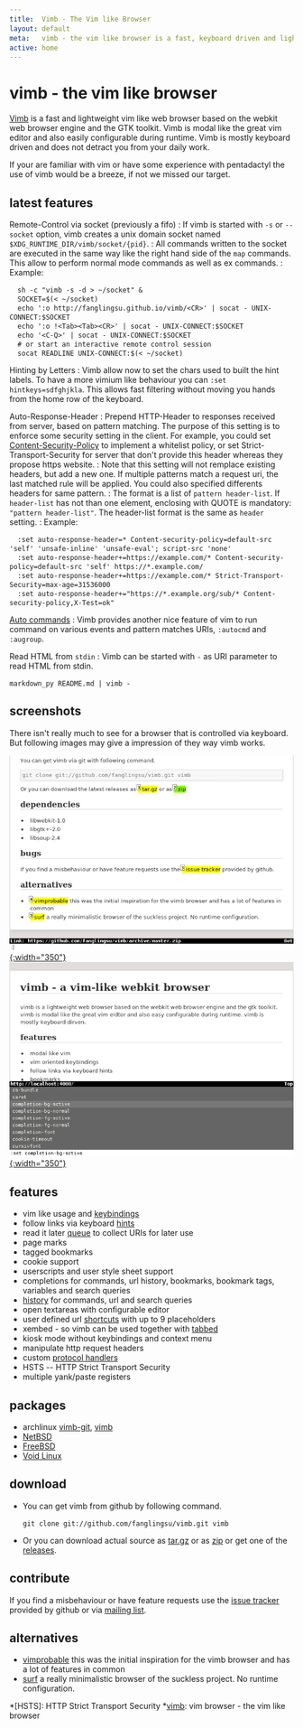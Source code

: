 ```yaml
---
title:  Vimb - The Vim like Browser
layout: default
meta:   vimb - the vim like browser is a fast, keyboard driven and lightweight web-browser
active: home
---
```



# vimb - the vim like browser

[Vimb][vimb] is a fast and lightweight vim like web browser based on the
webkit web browser engine and the GTK toolkit. Vimb is modal like the great
vim editor and also easily configurable during runtime. Vimb is mostly
keyboard driven and does not detract you from your daily work.

If your are familiar with vim or have some experience with pentadactyl the use
of vimb would be a breeze, if not we missed our target.

## latest features

Remote-Control via socket (previously a fifo)
: If vimb is started with `-s` or `--socket` option, vimb creates a unix
  domain socket named `$XDG_RUNTIME_DIR/vimb/socket/{pid}`.
: All commands written to the socket are executed in the same way like the
  right hand side of the `map` commands. This allow to perform normal mode
  commands as well as ex commands.
: Example:

      sh -c "vimb -s -d > ~/socket" &
      SOCKET=$(< ~/socket)
      echo ':o http://fanglingsu.github.io/vimb/<CR>' | socat - UNIX-CONNECT:$SOCKET
      echo ':o !<Tab><Tab><CR>' | socat - UNIX-CONNECT:$SOCKET
      echo '<C-Q>' | socat - UNIX-CONNECT:$SOCKET
      # or start an interactive remote control session
      socat READLINE UNIX-CONNECT:$(< ~/socket)

Hinting by Letters
: Vimb allow now to set the chars used to built the hint labels. To have a
  more vimium like behaviour you can `:set hintkeys=sdfghjkla`. This allows
  fast filtering without moving you hands from the home row of the keyboard.

Auto-Response-Header
: Prepend HTTP-Header to responses received from server, based on pattern matching. The purpose of this setting is to enforce some security setting in the client. For example, you could set [Content-Security-Policy](http://www.w3.org/TR/CSP/) to implement a whitelist policy, or set Strict-Transport-Security for server that don't provide this header whereas they propose https website.
: Note that this setting will not remplace existing headers, but add a new one. If multiple patterns match a request uri, the last matched rule will be applied. You could also specified differents headers for same pattern.
: The format is a list of `pattern header-list`. If `header-list` has not than one element, enclosing with QUOTE is mandatory: `"pattern header-list"`. The header-list format is the same as `header` setting.
: Example:

      :set auto-response-header=* Content-security-policy=default-src 'self' 'unsafe-inline' 'unsafe-eval'; script-src 'none'
      :set auto-response-header+=https://example.com/* Content-security-policy=default-src 'self' https://*.example.com/
      :set auto-response-header+=https://example.com/* Strict-Transport-Security=max-age=31536000
      :set auto-response-header+="https://*.example.org/sub/* Content-security-policy,X-Test=ok"


[Auto commands](commands.html#autocmd)
: Vimb provides another nice feature of vim to run command on various events and
  pattern matches URIs, `:autocmd` and `:augroup`.

Read HTML from `stdin`
: Vimb can be started with `-` as URI parameter to read HTML from stdin.
  ```
  markdown_py README.md | vimb -
  ```

## screenshots

There isn't really much to see for a browser that is controlled via keyboard.
But following images may give a impression of they way vimb works.

[![link hinting](media/vimb-hints.png "link hinting (688x472 32kB)"){:width="350"}](media/vimb-hints.png)
[![setting completion of vimb](media/vimb-completion.png "completion of settings (690x472 10kB)"){:width="350"}](media/vimb-completion.png)

## features

- vim like usage and [keybindings][]
- follow links via keyboard [hints][]
- read it later [queue][] to collect URIs for later use
- page marks
- tagged bookmarks
- cookie support
- userscripts and user style sheet support
- completions for commands, url history, bookmarks, bookmark tags, variables
  and search queries
- [history][] for commands, url and search queries
- open textareas with configurable editor
- user defined url [shortcuts][] with up to 9 placeholders
- xembed - so vimb can be used together with [tabbed](faq.html#tabbed)
- kiosk mode without keybindings and context menu
- manipulate http request headers
- custom [protocol handlers][handlers]
- HSTS -- HTTP Strict Transport Security
- multiple yank/paste registers

## packages

- archlinux [vimb-git][arch-git], [vimb][arch]
- [NetBSD][]
- [FreeBSD][]
- [Void Linux][]

## download
- You can get vimb from github by following command.

      git clone git://github.com/fanglingsu/vimb.git vimb

- Or you can download actual source as [tar.gz][tgz] or as [zip][] or get
  one of the [releases][].

## contribute

If you find a misbehaviour or have feature requests use the
[issue tracker][bug] provided by github or via [mailing list][mail].

## alternatives

- [vimprobable][] this was the initial inspiration for the vimb browser and has
  a lot of features in common
- [surf][] a really minimalistic browser of the suckless project. No runtime
  configuration.

[FreeBSD]:     http://www.freshports.org/www/vimb/ "vimb - FreeBSD port"
[NetBSD]:      http://pkgsrc.se/wip/vimb "vimb - NetBSD package"
[arch-git]:    https://aur.archlinux.org/packages/vimb-git/ "vimb - archlinux package"
[arch]:        https://aur.archlinux.org/packages/vimb/ "vimb - archlinux package"
[bug]:         https://github.com/fanglingsu/vimb/issues "vimb vim like browser - issues"
[handlers]:    commands.html#handlers "vimb custom protocol handlers"
[hints]:       keybindings.html#hinting "vimb hinting"
[history]:     keybindings.html#history "vimb keybindings to access history"
[keybindings]: keybindings.html "vimb keybindings"
[mail]:        https://lists.sourceforge.net/lists/listinfo/vimb-users "vimb vim like browser - mailing list"
[queue]:       commands.html#queue "vimb read it later queue feature"
[releases]:    https://github.com/fanglingsu/vimb/releases "vimb download releases"
[shortcuts]:   commands.html#shortcuts "vimb shortcuts"
[surf]:        http://surf.suckless.org/
[tgz]:         https://github.com/fanglingsu/vimb/archive/master.tar.gz "vimb download tar.gz"
[vimb]:        https://github.com/fanglingsu/vimb "vimb project sources"
[vimprobable]: http://sourceforge.net/apps/trac/vimprobable/
[zip]:         https://github.com/fanglingsu/vimb/archive/master.zip "vimb download zip"
[Void Linux]:  https://github.com/voidlinux/void-packages/blob/master/srcpkgs/vimb/template "vimb - Void Linux package"
*[HSTS]:       HTTP Strict Transport Security
*[vimb]:       vim browser - the vim like browser
